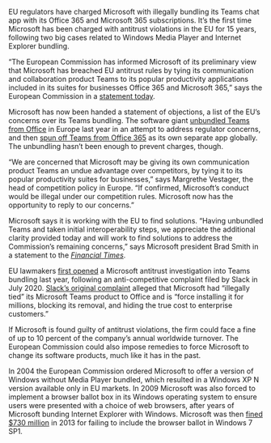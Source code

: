 EU regulators have charged Microsoft with illegally bundling its Teams chat app with its Office 365 and Microsoft 365 subscriptions. It’s the first time Microsoft has been charged with antitrust violations in the EU for 15 years, following two big cases related to Windows Media Player and Internet Explorer bundling.

“The European Commission has informed Microsoft of its preliminary view that Microsoft has breached EU antitrust rules by tying its communication and collaboration product Teams to its popular productivity applications included in its suites for businesses Office 365 and Microsoft 365,” says the European Commission in a [statement today](https://ec.europa.eu/commission/presscorner/detail/en/ip_24_3446).

Microsoft has now been handed a statement of objections, a list of the EU’s concerns over its Teams bundling. The software giant [unbundled Teams from Office](/2023/8/31/23853517/microsoft-teams-unbundling-europe) in Europe last year in an attempt to address regulator concerns, and then [spun off Teams from Office 365](/2024/4/1/24117785/microsoft-teams-office-split-eu-regulation-antitrust-investigation) as its own separate app globally. The unbundling hasn’t been enough to prevent charges, though.

“We are concerned that Microsoft may be giving its own communication product Teams an undue advantage over competitors, by tying it to its popular productivity suites for businesses,” says Margrethe Vestager, the head of competition policy in Europe. “If confirmed, Microsoft’s conduct would be illegal under our competition rules. Microsoft now has the opportunity to reply to our concerns.”

Microsoft says it is working with the EU to find solutions. “Having unbundled Teams and taken initial interoperability steps, we appreciate the additional clarity provided today and will work to find solutions to address the Commission’s remaining concerns,” says Microsoft president Brad Smith in a statement to the [*Financial Times*](https://www.ft.com/content/eb83bb45-84b3-4c58-9589-684029d23243).

EU lawmakers [first opened](/2023/7/27/23797305/microsoft-teams-eu-antitrust-investigation-office-bundling-slack) a Microsoft antitrust investigation into Teams bundling last year, following an anti-competitive complaint filed by Slack in July 2020. [Slack’s original complaint](/2020/7/22/21333989/slack-microsoft-eu-competition-complaint-teams-office) alleged that Microsoft had “illegally tied” its Microsoft Teams product to Office and is “force installing it for millions, blocking its removal, and hiding the true cost to enterprise customers.”

If Microsoft is found guilty of antitrust violations, the firm could face a fine of up to 10 percent of the company’s annual worldwide turnover. The European Commission could also impose remedies to force Microsoft to change its software products, much like it has in the past.

In 2004 the European Commission ordered Microsoft to offer a version of Windows without Media Player bundled, which resulted in a Windows XP N version available only in EU markets. In 2009 Microsoft was also forced to implement a browser ballot box in its Windows operating system to ensure users were presented with a choice of web browsers, after years of Microsoft bunding Internet Explorer with Windows. Microsoft was then [fined $730 million](/2013/3/6/4069126/eu-fines-microsoft-for-windows-7-sp1-browser-ballot) in 2013 for failing to include the browser ballot in Windows 7 SP1.
